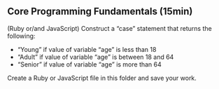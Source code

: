 ## Core Programming Fundamentals (15min)

(Ruby or/and JavaScript)
Construct a “case” statement that returns the following:
- “Young” if value of variable “age” is less than 18
- “Adult” if value of variable “age” is between 18 and 64
- “Senior” if value of variable “age” is more than 64

Create a Ruby or JavaScript file in this folder and save your work.
